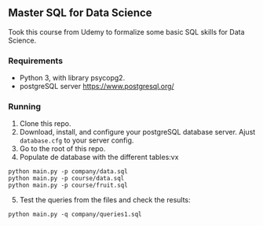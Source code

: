 ## Master SQL for Data Science

Took this course from Udemy to formalize some basic SQL skills for Data Science.

### Requirements

* Python 3, with library psycopg2.
* postgreSQL server <https://www.postgresql.org/>

### Running

1. Clone this repo.
2. Download, install, and configure your postgreSQL database server. Ajust `database.cfg` to your server config.
3. Go to the root of this repo.
4. Populate de database with the different tables:vx
```
python main.py -p company/data.sql
python main.py -p course/data.sql
python main.py -p course/fruit.sql
```
5. Test the queries from the files and check the results:
```
python main.py -q company/queries1.sql
```